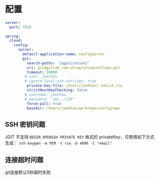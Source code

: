 
# 配置
```yaml
server:
  port: 7010
  
spring:
  cloud: 
    config: 
      server: 
        default-application-name: configServer
        git:
          search-paths: '{application}'
          uri: git@gitlab.com:utcop/utcopconfrepo.git
          timeout: 10000
         # user: jeezhau
         # ignore-local-ssh-settings: true
          private-key-file: /Users/jeekhan/.ssh/id_rsa
          strictHostKeyChecking: false
         # username: jeezhau
         # password: "abc,./139"
          force-pull: true
          basedir: /Users/jeekhan/workrepo/configrepo

```
## SSH 密钥问题
JGIT 不支持 `BEGIN OPENSSH PRIVATE KEY` 格式的 privateKey，可使用如下方式生成：
`ssh-keygen -m PEM -t rsa -b 4096 -C "email"`

## 连接超时问题
git连接默认5秒超时失败

